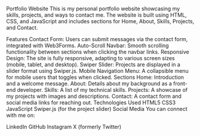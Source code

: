 Portfolio Website
This is my personal portfolio website showcasing my skills, projects, and ways to contact me. The website is built using HTML, CSS, and JavaScript and includes sections for Home, About, Skills, Projects, and Contact.

Features
Contact Form: Users can submit messages via the contact form, integrated with Web3Forms.
Auto-Scroll Navbar: Smooth scrolling functionality between sections when clicking the navbar links.
Responsive Design: The site is fully responsive, adapting to various screen sizes (mobile, tablet, and desktop).
Swiper Slider: Projects are displayed in a slider format using Swiper.js.
Mobile Navigation Menu: A collapsible menu for mobile users that toggles when clicked.
Sections
Home: Introduction and a welcome message.
About: Details about my background as a front-end developer.
Skills: A list of my technical skills.
Projects: A showcase of my projects with images and descriptions.
Contact: A contact form and social media links for reaching out.
Technologies Used
HTML5
CSS3
JavaScript
Swiper.js (for the project slider)
Social Media
You can connect with me on:

LinkedIn
GitHub
Instagram
X (formerly Twitter)
